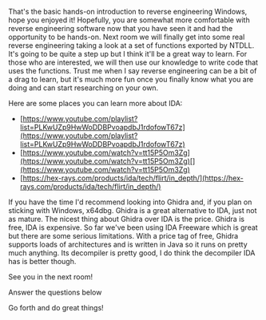 That's the basic hands-on introduction to reverse engineering Windows, hope you enjoyed it! Hopefully, you are somewhat more comfortable with reverse engineering software now that you have seen it and had the opportunity to be hands-on. Next room we will finally get into some real reverse engineering taking a look at a set of functions exported by NTDLL. It's going to be quite a step up but I think it'll be a great way to learn. For those who are interested, we will then use our knowledge to write code that uses the functions. Trust me when I say reverse engineering can be a bit of a drag to learn, but it's much more fun once you finally know what you are doing and can start researching on your own.

Here are some places you can learn more about IDA:

- [https://www.youtube.com/playlist?list=PLKwUZp9HwWoDDBPvoapdbJ1rdofowT67z](https://www.youtube.com/playlist?list=PLKwUZp9HwWoDDBPvoapdbJ1rdofowT67z)
- [https://www.youtube.com/watch?v=tt15P5Om3Zg](https://www.youtube.com/watch?v=tt15P5Om3Zg)[](https://www.youtube.com/watch?v=tt15P5Om3Zg)
- [https://hex-rays.com/products/ida/tech/flirt/in_depth/](https://hex-rays.com/products/ida/tech/flirt/in_depth/)

If you have the time I'd recommend looking into Ghidra and, if you plan on sticking with Windows, x64dbg. Ghidra is a great alternative to IDA, just not as mature. The nicest thing about Ghidra over IDA is the price. Ghidra is free, IDA is expensive. So far we've been using IDA Freeware which is great but there are some serious limitations. With a price tag of free, Ghidra supports loads of architectures and is written in Java so it runs on pretty much anything. Its decompiler is pretty good, I do think the decompiler IDA has is better though.

See you in the next room!  

Answer the questions below

Go forth and do great things!